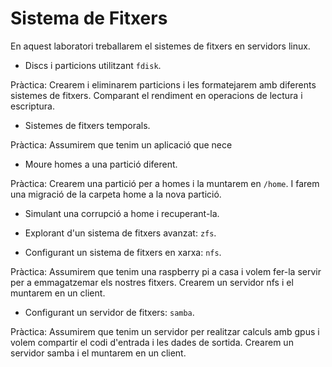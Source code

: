 # Sistema de Fitxers

En aquest laboratori treballarem el sistemes de fitxers en servidors linux.

- Discs i particions utilitzant `fdisk`.

Pràctica: Crearem i eliminarem particions i les formatejarem amb diferents sistemes de fitxers. Comparant el rendiment en operacions de lectura i escriptura.

- Sistemes de fitxers temporals.

Pràctica: Assumirem que tenim un aplicació que nece

- Moure homes a una partició diferent.

Pràctica: Crearem una partició per a homes i la muntarem en `/home`. I farem una migració de la carpeta home a la nova partició.

- Simulant una corrupció a home i recuperant-la.

- Explorant d'un sistema de fitxers avanzat: `zfs`.
  
- Configurant un sistema de fitxers en xarxa: `nfs`.

Pràctica: Assumirem que tenim una raspberry pi a casa i volem fer-la servir per a emmagatzemar els nostres fitxers. Crearem un servidor nfs i el muntarem en un client.

- Configurant un servidor de fitxers: `samba`.

Pràctica: Assumirem que tenim un servidor per realitzar calculs amb gpus i volem compartir el codi d'entrada i les dades de sortida. Crearem un servidor samba i el muntarem en un client.
